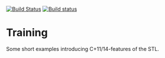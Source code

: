 [![Build Status](https://travis-ci.org/lubkoll/Training.svg?branch=master)](https://travis-ci.org/lubkoll/Training)
[![Build status](https://ci.appveyor.com/api/projects/status/qbfeonadulboyfv8?svg=true)](https://ci.appveyor.com/project/lubkoll/training)

# Training

Some short examples introducing C+11/14-features of the STL.
